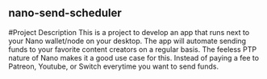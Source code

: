 ## nano-send-scheduler

#Project Description
This is a project to develop an app that runs next to your Nano wallet/node on your desktop. The app will automate sending funds to your favorite content creators on a regular basis. The feeless PTP nature of Nano makes it a good use case for this. Instead of paying a fee to Patreon, Youtube, or Switch everytime you want to send funds.
